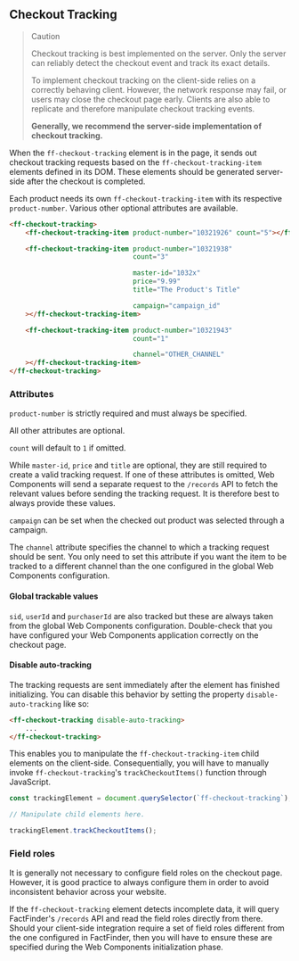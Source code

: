 ## Checkout Tracking

> Caution
>
> Checkout tracking is best implemented on the server.
> Only the server can reliably detect the checkout event and track its exact details.
>
> To implement checkout tracking on the client-side relies on a correctly behaving client.
> However, the network response may fail, or users may close the checkout page early.
> Clients are also able to replicate and therefore manipulate checkout tracking events.
>
> **Generally, we recommend the server-side implementation of checkout tracking.**


When the `ff-checkout-tracking` element is in the page, it sends out checkout tracking requests based on the `ff-checkout-tracking-item` elements defined in its DOM.
These elements should be generated server-side after the checkout is completed.

Each product needs its own `ff-checkout-tracking-item` with its respective `product-number`.
Various other optional attributes are available.

```html
<ff-checkout-tracking>
    <ff-checkout-tracking-item product-number="10321926" count="5"></ff-checkout-tracking-item>

    <ff-checkout-tracking-item product-number="10321938"
                               count="3"

                               master-id="1032x"
                               price="9.99"
                               title="The Product's Title"

                               campaign="campaign_id"
    ></ff-checkout-tracking-item>

    <ff-checkout-tracking-item product-number="10321943"
                               count="1"

                               channel="OTHER_CHANNEL"
    ></ff-checkout-tracking-item>
</ff-checkout-tracking>
```


### Attributes

`product-number` is strictly required and must always be specified.

All other attributes are optional.

`count` will default to `1` if omitted.

While `master-id`, `price` and `title` are optional, they are still required to create a valid tracking request.
If one of these attributes is omitted, Web Components will send a separate request to the `/records` API to fetch the relevant values before sending the tracking request.
It is therefore best to always provide these values.

`campaign` can be set when the checked out product was selected through a campaign.

The `channel` attribute specifies the channel to which a tracking request should be sent.
You only need to set this attribute if you want the item to be tracked to a different channel than the one configured in the global Web Components configuration.


#### Global trackable values

`sid`, `userId` and `purchaserId` are also tracked but these are always taken from the global Web Components configuration.
Double-check that you have configured your Web Components application correctly on the checkout page.


#### Disable auto-tracking

The tracking requests are sent immediately after the element has finished initializing.
You can disable this behavior by setting the property `disable-auto-tracking` like so:

```HTML
<ff-checkout-tracking disable-auto-tracking>
    ...
</ff-checkout-tracking>
```

This enables you to manipulate the `ff-checkout-tracking-item` child elements on the client-side.
Consequentially, you will have to manually invoke `ff-checkout-tracking`'s `trackCheckoutItems()` function through JavaScript.

```js
const trackingElement = document.querySelector(`ff-checkout-tracking`);

// Manipulate child elements here.

trackingElement.trackCheckoutItems();
```


### Field roles

It is generally not necessary to configure field roles on the checkout page.
However, it is good practice to always configure them in order to avoid inconsistent behavior across your website.

If the `ff-checkout-tracking` element detects incomplete data, it will query FactFinder's `/records` API and read the field roles directly from there.
Should your client-side integration require a set of field roles different from the one configured in FactFinder, then you will have to ensure these are specified during the Web Components initialization phase.
